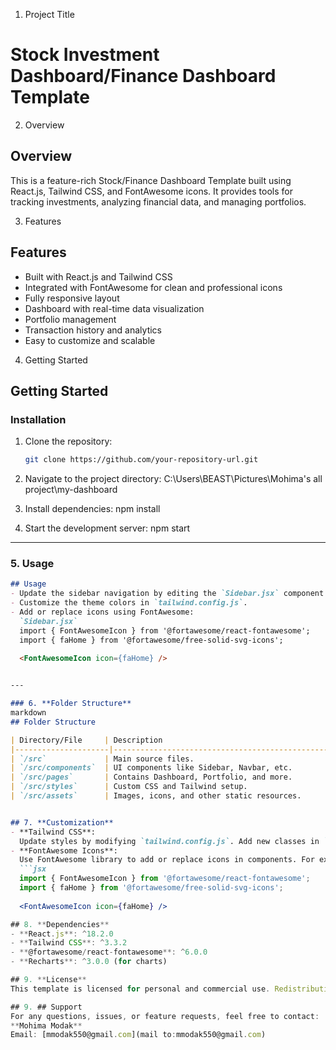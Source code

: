 1. Project Title
# Stock Investment Dashboard/Finance Dashboard Template

2. Overview
## Overview
This is a feature-rich Stock/Finance Dashboard Template built using React.js, Tailwind CSS, and FontAwesome icons. It provides tools for tracking investments, analyzing financial data, and managing portfolios.

3. Features
## Features
- Built with React.js and Tailwind CSS
- Integrated with FontAwesome for clean and professional icons
- Fully responsive layout
- Dashboard with real-time data visualization
- Portfolio management
- Transaction history and analytics
- Easy to customize and scalable

4. Getting Started
## Getting Started
### Installation

1. Clone the repository:
   ```bash
   git clone https://github.com/your-repository-url.git

2. Navigate to the project directory:
C:\Users\BEAST\Pictures\Mohima's all project\my-dashboard

3. Install dependencies:
npm install

4. Start the development server:
npm start


---

### 5. **Usage**
```markdown
## Usage
- Update the sidebar navigation by editing the `Sidebar.jsx` component.
- Customize the theme colors in `tailwind.config.js`.
- Add or replace icons using FontAwesome:
  `Sidebar.jsx`
  import { FontAwesomeIcon } from '@fortawesome/react-fontawesome';
  import { faHome } from '@fortawesome/free-solid-svg-icons';

  <FontAwesomeIcon icon={faHome} />

  
---

### 6. **Folder Structure**
markdown
## Folder Structure

| Directory/File     | Description                                      |  
|---------------------|--------------------------------------------------|  
| `/src`             | Main source files.                               |  
| `/src/components`  | UI components like Sidebar, Navbar, etc.         |  
| `/src/pages`       | Contains Dashboard, Portfolio, and more.         |  
| `/src/styles`      | Custom CSS and Tailwind setup.                   |  
| `/src/assets`      | Images, icons, and other static resources.       |  


## 7. **Customization**
- **Tailwind CSS**:  
  Update styles by modifying `tailwind.config.js`. Add new classes in `/src/styles`.  
- **FontAwesome Icons**:  
  Use FontAwesome library to add or replace icons in components. For example:  
  ```jsx  
  import { FontAwesomeIcon } from '@fortawesome/react-fontawesome';  
  import { faHome } from '@fortawesome/free-solid-svg-icons';  
  
  <FontAwesomeIcon icon={faHome} />  

## 8. **Dependencies**
- **React.js**: ^18.2.0  
- **Tailwind CSS**: ^3.3.2  
- **@fortawesome/react-fontawesome**: ^6.0.0  
- **Recharts**: ^3.0.0 (for charts)

## 9. **License**
This template is licensed for personal and commercial use. Redistribution or reselling without permission is prohibited.

## 9. ## Support  
For any questions, issues, or feature requests, feel free to contact:  
**Mohima Modak**  
Email: [mmodak550@gmail.com](mail to:mmodak550@gmail.com)  









